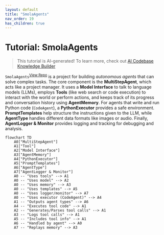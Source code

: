 ```yaml
---
layout: default
title: "SmolaAgents"
nav_order: 19
has_children: true
---
```


# Tutorial: SmolaAgents

> This tutorial is AI-generated! To learn more, check out [AI Codebase Knowledge Builder](https://github.com/The-Pocket/Tutorial-Codebase-Knowledge)

`SmolaAgents`<sup>[View Repo](https://github.com/huggingface/smolagents/tree/076cca5e8a130d3fa2ff990ad630231b49767745/src/smolagents)</sup> is a project for building *autonomous agents* that can solve complex tasks.
The core component is the **MultiStepAgent**, which acts like a project manager. It uses a **Model Interface** to talk to language models (LLMs), employs **Tools** (like web search or code execution) to interact with the world or perform actions, and keeps track of its progress and conversation history using **AgentMemory**.
For agents that write and run Python code (`CodeAgent`), a **PythonExecutor** provides a safe environment. **PromptTemplates** help structure the instructions given to the LLM, while **AgentType** handles different data formats like images or audio. Finally, **AgentLogger & Monitor** provides logging and tracking for debugging and analysis.

```mermaid
flowchart TD
    A0["MultiStepAgent"]
    A1["Tool"]
    A2["Model Interface"]
    A3["AgentMemory"]
    A4["PythonExecutor"]
    A5["PromptTemplates"]
    A6["AgentType"]
    A7["AgentLogger & Monitor"]
    A0 -- "Uses tools" --> A1
    A0 -- "Uses model" --> A2
    A0 -- "Uses memory" --> A3
    A0 -- "Uses templates" --> A5
    A0 -- "Uses logger/monitor" --> A7
    A0 -- "Uses executor (CodeAgent)" --> A4
    A1 -- "Outputs agent types" --> A6
    A4 -- "Executes tool code" --> A1
    A2 -- "Generates/Parses tool calls" --> A1
    A3 -- "Logs tool calls" --> A1
    A5 -- "Includes tool info" --> A1
    A6 -- "Handled by agent" --> A0
    A7 -- "Replays memory" --> A3
```